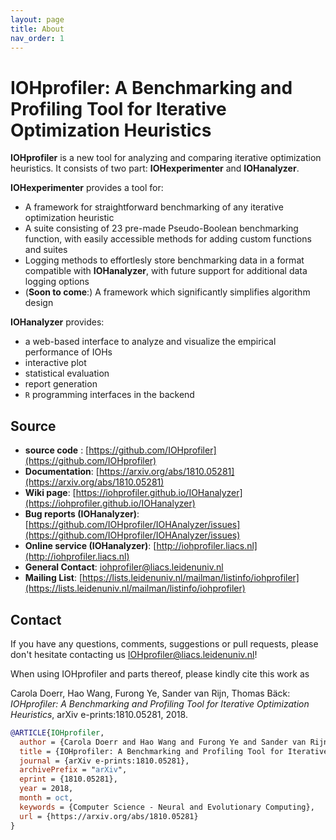 ```yaml
---
layout: page
title: About
nav_order: 1
---
```


IOHprofiler: A Benchmarking and Profiling Tool for Iterative Optimization Heuristics
============================================

**IOHprofiler** is a new tool for analyzing and comparing iterative optimization heuristics. It consists of two part: __IOHexperimenter__ and __IOHanalyzer__. 

__IOHexperimenter__ provides a tool for:
* A framework for straightforward benchmarking of any iterative optimization heuristic
* A suite consisting of 23 pre-made Pseudo-Boolean benchmarking function, with easily accessible methods for adding custom functions and suites 
* Logging methods to effortlesly store benchmarking data in a format compatible with __IOHanalyzer__, with future support for additional data logging options
* (__Soon to come__:) A framework which significantly simplifies algorithm design

__IOHanalyzer__ provides:
* a web-based interface to analyze and visualize the empirical performance of IOHs
* interactive plot
* statistical evaluation
* report generation
* `R` programming interfaces in the backend

## Source
* __source code__ : [https://github.com/IOHprofiler](https://github.com/IOHprofiler)
* __Documentation__: [https://arxiv.org/abs/1810.05281](https://arxiv.org/abs/1810.05281)
* __Wiki page__: [https://iohprofiler.github.io/IOHanalyzer](https://iohprofiler.github.io/IOHanalyzer)
* __Bug reports (IOHanalyzer)__: [https://github.com/IOHprofiler/IOHAnalyzer/issues](https://github.com/IOHprofiler/IOHAnalyzer/issues)
* __Online service (IOHanalyzer)__: [http://iohprofiler.liacs.nl](http://iohprofiler.liacs.nl)
* __General Contact__: [iohprofiler@liacs.leidenuniv.nl](iohprofiler@liacs.leidenuniv.nl)
* __Mailing List__: [https://lists.leidenuniv.nl/mailman/listinfo/iohprofiler](https://lists.leidenuniv.nl/mailman/listinfo/iohprofiler)

## Contact

If you have any questions, comments, suggestions or pull requests, please don't hesitate contacting us <IOHprofiler@liacs.leidenuniv.nl>!

When using IOHprofiler and parts thereof, please kindly cite this work as

Carola Doerr, Hao Wang, Furong Ye, Sander van Rijn, Thomas Bäck: <i>IOHprofiler: A Benchmarking and Profiling Tool for Iterative Optimization Heuristics</i>, arXiv e-prints:1810.05281, 2018.

```bibtex
@ARTICLE{IOHprofiler,
  author = {Carola Doerr and Hao Wang and Furong Ye and Sander van Rijn and Thomas B{\"a}ck},
  title = {IOHprofiler: A Benchmarking and Profiling Tool for Iterative Optimization Heuristics},
  journal = {arXiv e-prints:1810.05281},
  archivePrefix = "arXiv",
  eprint = {1810.05281},
  year = 2018,
  month = oct,
  keywords = {Computer Science - Neural and Evolutionary Computing},
  url = {https://arxiv.org/abs/1810.05281}
}
```
